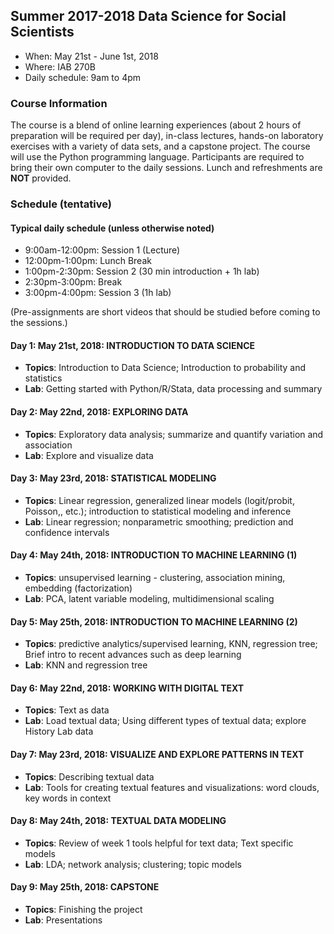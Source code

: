 ## Summer 2017-2018 Data Science for Social Scientists

- When: May 21st - June 1st, 2018
- Where: IAB 270B
- Daily schedule: 9am to 4pm

### Course Information
The course is a blend of online learning experiences (about 2 hours of preparation will be required per day), in-class lectures, hands-on laboratory exercises with a variety of data sets, and a capstone project. The course will use the Python programming language. Participants are required to bring their own computer to the daily sessions. Lunch and refreshments are **NOT** provided.

### Schedule (tentative)
#### Typical daily schedule (unless otherwise noted)
- 9:00am-12:00pm: Session 1 (Lecture)
- 12:00pm-1:00pm: Lunch Break
- 1:00pm-2:30pm: Session 2 (30 min introduction + 1h lab)
- 2:30pm-3:00pm: Break
- 3:00pm-4:00pm: Session 3 (1h lab)

(Pre-assignments are short videos that should be studied before coming to the sessions.)

#### Day 1: May 21st, 2018: INTRODUCTION TO DATA SCIENCE 
- **Topics**: Introduction to Data Science; Introduction to probability and statistics
- **Lab**: Getting started with Python/R/Stata, data processing and summary

#### Day 2: May 22nd, 2018: EXPLORING DATA 
- **Topics**: Exploratory data analysis; summarize and quantify variation and association
- **Lab**: Explore and visualize data

#### Day 3: May 23rd, 2018: STATISTICAL MODELING 
- **Topics**: Linear regression, generalized linear models (logit/probit, Poisson,, etc.); introduction to statistical modeling and inference
- **Lab**: Linear regression; nonparametric smoothing; prediction and confidence intervals
 
#### Day 4: May 24th, 2018: INTRODUCTION TO MACHINE LEARNING (1) 
- **Topics**: unsupervised learning - clustering, association mining, embedding (factorization)
- **Lab**: PCA, latent variable modeling, multidimensional scaling
 
#### Day 5: May 25th, 2018: INTRODUCTION TO MACHINE LEARNING (2) 
- **Topics**: predictive analytics/supervised learning, KNN, regression tree; Brief intro to recent advances such as deep learning
- **Lab**: KNN and regression tree
 
#### Day 6: May 22nd, 2018: WORKING WITH DIGITAL TEXT 
- **Topics**: Text as data
- **Lab**: Load textual data; Using different types of textual data; explore History Lab data

#### Day 7: May 23rd, 2018: VISUALIZE AND EXPLORE PATTERNS IN TEXT 
- **Topics**: Describing textual data
- **Lab**: Tools for creating textual features and visualizations: word clouds, key words in context
 
#### Day 8: May 24th, 2018: TEXTUAL DATA MODELING 
- **Topics**: Review of week 1 tools helpful for text data; Text specific models
- **Lab**: LDA; network analysis; clustering; topic models
 
#### Day 9: May 25th, 2018: CAPSTONE 
- **Topics**: Finishing the project
- **Lab**: Presentations
 
 
